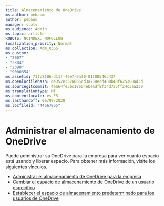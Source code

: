 ```yaml
---
title: Almacenamiento de OneDrive
ms.author: pebaum
author: pebaum
manager: scotv
ms.audience: Admin
ms.topic: article
ROBOTS: NOINDEX, NOFOLLOW
localization_priority: Normal
ms.collection: Adm_O365
ms.custom:
- "2007"
- "2384"
- "2398"
- "9000354"
ms.assetid: 71fc8106-d11f-46e7-9af0-81708546c437
ms.openlocfilehash: de352e3576665cd3a758ecd488b48f625308ad3d
ms.sourcegitcommit: 4aa64fe36c18654ebeadf8f34d7a3ff24c3aa230
ms.translationtype: MT
ms.contentlocale: es-ES
ms.lasthandoff: 06/09/2020
ms.locfileid: "44667865"
---
```

# <a name="manage-your-onedrive-storage"></a>Administrar el almacenamiento de OneDrive

Puede administrar su OneDrive para la empresa para ver cuánto espacio está usando y liberar espacio.  Para obtener más información, visite los siguientes vínculos.

- [Administrar el almacenamiento de OneDrive para la empresa](https://support.microsoft.com/office/31519161-059c-4764-b6f8-f5cd29f7fe68)
- [Cambiar el espacio de almacenamiento de OneDrive de un usuario específico](https://docs.microsoft.com/onedrive/change-user-storage)
- [Establecer el espacio de almacenamiento predeterminado para los usuarios de OneDrive](https://docs.microsoft.com/onedrive/set-default-storage-space)